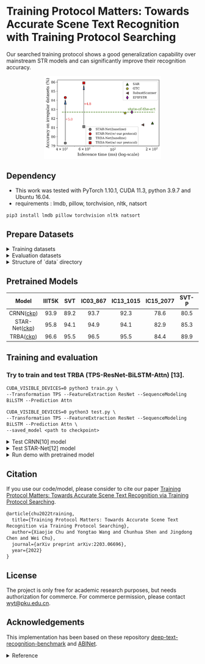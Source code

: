 # Training Protocol Matters: Towards Accurate Scene Text Recognition with Training Protocol Searching
Our searched training protocol shows a good generalization capability over mainstream STR models and can significantly improve their recognition accuracy.
<p align="center">
<img src="figures/STR_sota.png" alt="arch" style="zoom:30%;" />
</p>

## Dependency
- This work was tested with PyTorch 1.10.1, CUDA 11.3, python 3.9.7 and Ubuntu 16.04. 
- requirements : lmdb, pillow, torchvision, nltk, natsort
```
pip3 install lmdb pillow torchvision nltk natsort
```

## Prepare Datasets
<details>
<summary>Training datasets</summary>

1. [MJSynth (MJ)](http://www.robots.ox.ac.uk/~vgg/data/text/)[1]: 
    - Use `tools/create_lmdb_dataset.py` to convert images into LMDB dataset
    - [LMDB dataset BaiduNetdisk(passwd:n23k)](https://pan.baidu.com/s/1mgnTiyoR8f6Cm655rFI4HQ)
2. [SynthText (ST)](http://www.robots.ox.ac.uk/~vgg/data/scenetext/)[2]:
    - Use `tools/crop_by_word_bb.py` to crop images from original [SynthText](http://www.robots.ox.ac.uk/~vgg/data/scenetext/) dataset, and convert images into LMDB dataset by `tools/create_lmdb_dataset.py`
    - [LMDB dataset BaiduNetdisk(passwd:n23k)](https://pan.baidu.com/s/1mgnTiyoR8f6Cm655rFI4HQ)
3. [Training dataset in benchmarks](https://www.dropbox.com/sh/i39abvnefllx2si/AAAbAYRvxzRp3cIE5HzqUw3ra?dl=0&preview=validation.zip)
    - [LMDB dataset](https://www.dropbox.com/sh/i39abvnefllx2si/AAAbAYRvxzRp3cIE5HzqUw3ra?dl=0&preview=validation.zip) and rename it with **RealTrain**
    - the union of the training sets [IC13](http://rrc.cvc.uab.es/?ch=2)[3], [IC15](http://rrc.cvc.uab.es/?ch=4)[4], [IIIT](http://cvit.iiit.ac.in/projects/SceneTextUnderstanding/IIIT5K.html)[5], and [SVT](http://www.iapr-tc11.org/mediawiki/index.php/The_Street_View_Text_Dataset)[6].
4. [COCOText](https://rrc.cvc.uab.es/?ch=5&com=downloads)[11]
    - Download [Cropped word train and validation images and their annotations](https://rrc.cvc.uab.es/?com=downloads&action=download&ch=5&f=aHR0cHM6Ly9kYXRhc2V0cy5jdmMudWFiLmVzL3JyYy9DT0NPLVRleHQtd29yZHMtdHJhaW52YWwuemlw)
    - convert images into LMDB dataset by `tools/create_lmdb_dataset_COCOText.py` (remember to set **is_COCOText** by **True**) and rename it with **COCOText**
</details>

<details><summary>Evaluation datasets</summary>

- Evaluation datasets, LMDB datasets can be downloaded from [here](https://www.dropbox.com/sh/i39abvnefllx2si/AAAbAYRvxzRp3cIE5HzqUw3ra?dl=0&preview=evaluation.zip).
    1. [IIIT5K Words (IIIT)](http://cvit.iiit.ac.in/projects/SceneTextUnderstanding/IIIT5K.html)[5], 
    2. [Street View Text (SVT)](http://www.iapr-tc11.org/mediawiki/index.php/The_Street_View_Text_Dataset)[6], 
    3. [ICDAR 2003 (IC03)](http://www.iapr-tc11.org/mediawiki/index.php/ICDAR_2003_Robust_Reading_Competitions)[7], 
    4. [ICDAR 2013 (IC13)](http://rrc.cvc.uab.es/?ch=2)[3], 
    5. [ICDAR 2015 (IC15)](http://rrc.cvc.uab.es/?ch=4)[4], 
    6. [Street View Text-Perspective (SVTP)](http://openaccess.thecvf.com/content_iccv_2013/papers/Phan_Recognizing_Text_with_2013_ICCV_paper.pdf)[8], 
    7. [CUTE80 (CUTE)](http://cs-chan.com/downloads_CUTE80_dataset.html)[9].
</details>

<details><summary>Structure of `data` directory</summary>

- The structure of `data` directory is
    ```
    data
    ├── charset_36.txt
    ├── evaluation
    │   ├── CUTE80
    │   ├── IC03_860
    │   ├── IC03_867
    │   ├── IC13_857
    │   ├── IC13_1015
    │   ├── IC15_1811
    │   ├── IC15_2077
    │   ├── IIIT5k_3000
    │   ├── SVT
    │   └── SVTP
    ├── training
    |   ├── Realistic
    │   │   ├── COCOText
    │   │   └── RealTrain
    |   ├── Synthetic
    │   |   ├── MJ
    │   │   │   ├── MJ_test
    │   │   │   ├── MJ_train
    │   │   │   └── MJ_valid
    │   │   └── ST
</details>

## Pretrained Models
|Model|IIIT5K|SVT|IC03_867|IC13_1015|IC15_2077|SVT-P|CUTE80|
|:-:|:-:|:-:|:-:|:-:|:-:|:-:|:-:|
|CRNN([ckp](https://github.com/VDIGPKU/STR_TPSearch/releases/download/v1.0.0/CRNN.pth))|93.9|89.2|93.7|92.3|78.6|80.5|81.6|
|STAR-Net([ckp](https://github.com/VDIGPKU/STR_TPSearch/releases/download/v1.0.0/STARNet.pth))|95.8|94.1|94.9|94.1|82.9|85.3|89.9|
|TRBA([ckp](https://github.com/VDIGPKU/STR_TPSearch/releases/download/v1.0.0/TRBA.pth))|96.6|95.5|96.5|95.5|84.4|89.9|90.3|
 
## Training and evaluation
### Try to train and test TRBA (**T**PS-**R**esNet-**B**iLSTM-**A**ttn) [13]. 
```
CUDA_VISIBLE_DEVICES=0 python3 train.py \
--Transformation TPS --FeatureExtraction ResNet --SequenceModeling BiLSTM --Prediction Attn
```
```
CUDA_VISIBLE_DEVICES=0 python3 test.py \
--Transformation TPS --FeatureExtraction ResNet --SequenceModeling BiLSTM --Prediction Attn \
--saved_model <path to checkpoint>
```

<details>
<summary>Test CRNN[10] model</summary>

```
CUDA_VISIBLE_DEVICES=0 python3 train.py \
--Transformation None --FeatureExtraction VGG --SequenceModeling BiLSTM --Prediction CTC 
```
</details>

<details>
<summary>Test STAR-Net[12] model</summary>

```
CUDA_VISIBLE_DEVICES=0 python3 test.py \
--Transformation TPC --FeatureExtraction ResNet --SequenceModeling BiLSTM --Prediction CTC \
--saved_model ./saved_models/STARNet/best_accuracy.pth
```
</details>


<details>
<summary> Run demo with pretrained model </summary>

1. Download pretrained model from [here](https://github.com/VDIGPKU/STR_TPSearch/releases/download/v1.0.0/TRBA.pth)
2. Add image files to test into `demo_image/`
3. Run demo.py
```
CUDA_VISIBLE_DEVICES=0 python3 demo.py \
--Transformation TPS --FeatureExtraction ResNet --SequenceModeling BiLSTM --Prediction Attn \
--image_folder demo_image/ \
--saved_model TRBA.pth
```
</details>

## Citation
If you use our code/model, please consider to cite our paper [Training Protocol Matters: Towards Accurate Scene Text Recognition via Training Protocol Searching](https://arxiv.org/abs/2203.06696).
```
@article{chu2022training,
  title={Training Protocol Matters: Towards Accurate Scene Text Recognition via Training Protocol Searching}, 
  author={Xiaojie Chu and Yongtao Wang and Chunhua Shen and Jingdong Chen and Wei Chu},
  journal={arXiv preprint arXiv:2203.06696},
  year={2022}
}
```

## License

The project is only free for academic research purposes, but needs authorization for commerce. For commerce permission, please contact wyt@pku.edu.cn.


## Acknowledgements
This implementation has been based on these repository
[deep-text-recognition-benchmark](https://github.com/clovaai/deep-text-recognition-benchmark) and 
[ABINet](https://github.com/FangShancheng/ABINet).

<details>
<summary> Reference </summary>
<!-- ## Reference -->
[1] M. Jaderberg, K. Simonyan, A. Vedaldi, and A. Zisserman. Synthetic data and artificial neural networks for natural scenetext  recognition. In Workshop on Deep Learning, NIPS, 2014. <br>
[2] A. Gupta, A. Vedaldi, and A. Zisserman. Synthetic data fortext localisation in natural images. In CVPR, 2016. <br>
[3] D. Karatzas, F. Shafait, S. Uchida, M. Iwamura, L. G. i Big-orda, S. R. Mestre, J. Mas, D. F. Mota, J. A. Almazan, andL. P. De Las Heras. ICDAR 2013 robust reading competition. In ICDAR, pages 1484–1493, 2013. <br>
[4] D. Karatzas, L. Gomez-Bigorda, A. Nicolaou, S. Ghosh, A. Bagdanov, M. Iwamura, J. Matas, L. Neumann, V. R.Chandrasekhar, S. Lu, et al. ICDAR 2015 competition on ro-bust reading. In ICDAR, pages 1156–1160, 2015. <br>
[5] A. Mishra, K. Alahari, and C. Jawahar. Scene text recognition using higher order language priors. In BMVC, 2012. <br>
[6] K. Wang, B. Babenko, and S. Belongie. End-to-end scenetext recognition. In ICCV, pages 1457–1464, 2011. <br>
[7] S. M. Lucas, A. Panaretos, L. Sosa, A. Tang, S. Wong, andR. Young. ICDAR 2003 robust reading competitions. In ICDAR, pages 682–687, 2003. <br>
[8] T. Q. Phan, P. Shivakumara, S. Tian, and C. L. Tan. Recognizing text with perspective distortion in natural scenes. In ICCV, pages 569–576, 2013. <br>
[9] A. Risnumawan, P. Shivakumara, C. S. Chan, and C. L. Tan. A robust arbitrary text detection system for natural scene images. In ESWA, volume 41, pages 8027–8048, 2014. <br>
[10] B. Shi, X. Bai, and C. Yao. An end-to-end trainable neural network for image-based sequence recognition and its application to scene text recognition. In TPAMI, volume 39, pages2298–2304. 2017. <br>
[11] Veit, Andreas, et al. "Coco-text: Dataset and benchmark for text detection and recognition in natural images." arXiv preprint arXiv:1601.07140 (2016). <br>
[12] Wei Liu, Chaofeng Chen, Kwan-Yee KWong, Zhizhong Su, and Junyu Han. Star-net: A spatial attention residue network for scene text recognition. In BMVC, volume 2, 2016. <br>
[13] Baek, Jeonghun, et al. "What is wrong with scene text recognition model comparisons? dataset and model analysis." Proceedings of the IEEE/CVF International Conference on Computer Vision. 2019. <br>
</details>

